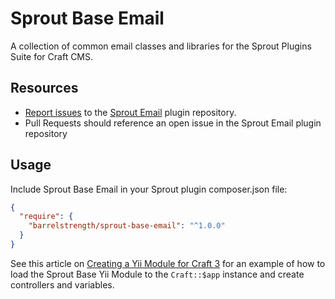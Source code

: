 # Sprout Base Email

A collection of common email classes and libraries for the Sprout Plugins Suite for Craft CMS.

## Resources

- [Report issues](https://github.com/barrelstrength/craft-sprout-email/issues) to the [Sprout Email](https://github.com/barrelstrength/craft-sprout-email) plugin repository.
- Pull Requests should reference an open issue in the Sprout Email plugin repository

## Usage

Include Sprout Base Email in your Sprout plugin composer.json file:

``` json
{
  "require": {
    "barrelstrength/sprout-base-email": "^1.0.0"
  }
}
```

See this article on [Creating a Yii Module for Craft 3](https://straightupcraft.com/articles/creating-a-yii-module-for-craft-3) for an example of how to load the Sprout Base Yii Module to the `Craft::$app` instance and create controllers and variables.
